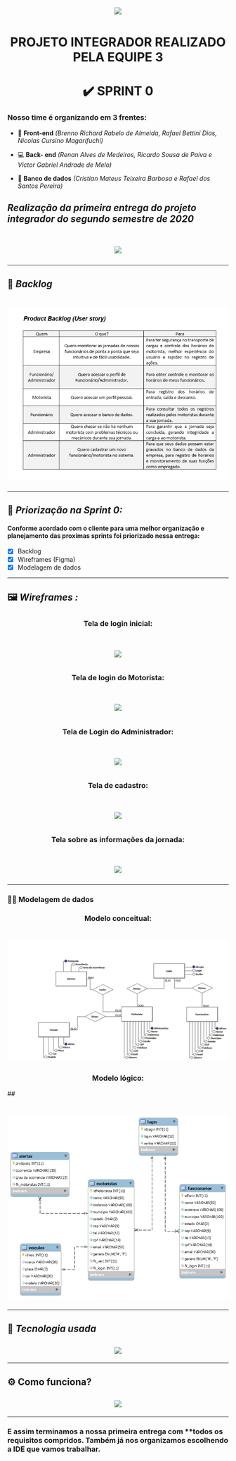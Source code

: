 ## <h1 align="center"> ![](https://github.com/DevSlim001/PI_2020.2/blob/master/logotipocomum.jpg) </h1> 
# <h1 align="center"> PROJETO INTEGRADOR REALIZADO PELA EQUIPE 3 </h1> 
## <h1 align="center"> :heavy_check_mark: SPRINT 0 </h1>

### Nosso time é organizando em 3 frentes:

- :art: **Front-end** *(Brenno Richard Rabelo de Almeida, Rafael Bettini Dias, Nicolas Cursino Magarifuchi)*

- :computer: **Back- end** *(Renan Alves de Medeiros, Ricardo Sousa de Paiva e Victor Gabriel Andrade de Melo)*

- :floppy_disk: **Banco de dados** *(Cristian Mateus Teixeira Barbosa e Rafael dos Santos Pereira)*

## **_Realização da primeira entrega do projeto integrador do segundo semestre de 2020_**
## <h1 align="center"> ![](https://github.com/DevSlim001/PI_2020.2/blob/Sprint0/CardSprint0.png) </h1> 

--------------------------------------------------------------------------------------------------------------------

## :bookmark: **_Backlog_**

## <h1 align="center">  ![](https://github.com/DevSlim001/PI_2020.2/blob/Sprint0/Backlogpng.png) </h1> 

--------------------------------------------------------------------------------------------------------------------

## :dart: **_Priorização na Sprint 0:_**

#### Conforme acordado com o cliente para uma melhor organização e planejamento das proximas sprints foi priorizado nessa entrega:

- [x] Backlog
- [x] Wireframes (Figma)
- [x] Modelagem de dados

--------------------------------------------------------------------------------------------------------------------

## :framed_picture: **_Wireframes :_**

## <h3 align="center"> Tela de login inicial: </h3> 
# <h1 align="center"> ![](https://github.com/DevSlim001/PI_2020.2/blob/master/assets/Tela%20de%20Login%201.png) </h1>

## <h3 align="center"> Tela de login do Motorista: </h3> 
# <h1 align="center"> ![](https://github.com/DevSlim001/PI_2020.2/blob/master/assets/Tela%20de%20Login%20(MOT).png) </h1>

## <h3 align="center"> Tela de Login do Administrador: </h3> 

# <h1 align="center"> ![](https://github.com/DevSlim001/PI_2020.2/blob/master/assets/Tela%20de%20Login%20(ADM).png) </h1>

## <h3 align="center"> Tela de cadastro: </h3> 

# <h1 align="center"> ![](https://github.com/DevSlim001/PI_2020.2/blob/master/assets/Tela%20de%20Cadastro.png) </h1>

## <h3 align="center"> Tela sobre as informações da jornada: </h3> 

## <h1 align="center"> ![](https://github.com/DevSlim001/PI_2020.2/blob/master/assets/Tela%20-%20Informa%C3%A7%C3%B5es%20da%20Jornada.png) </h1>


--------------------------------------------------------------------------------------------------------------------

### :man_technologist: Modelagem de dados

<h3 align="center">  Modelo conceitual: </h3> 

## <h1 align="center"> ![](https://github.com/DevSlim001/PI_2020.2/blob/Sprint0/modeloconceitual.jpg) </h1>

<h3 align="center">  Modelo lógico: </h3> 

##<h1 align="center"> ![](https://github.com/DevSlim001/PI_2020.2/blob/Sprint0/Modelo%20lógico.png) </h1>


--------------------------------------------------------------------------------------------------------------------

## :rocket: **_Tecnologia usada_**

## <h3 align="center"> ![](https://github.com/DevSlim001/PI_2020.2/blob/master/assets/tecnology_sprint0.png) </h3> 


--------------------------------------------------------------------------------------------------------------------
## :gear: Como funciona?

## <h3 align="center"> ![](https://github.com/DevSlim001/PI_2020.2/blob/Sprint0/Gif_Figma.gif) </h3> 

--------------------------------------------------------------------------------------------------------------------
### E assim terminamos a nossa primeira entrega com **todos os requisitos compridos. Também já nos organizamos escolhendo a IDE que vamos trabalhar.

